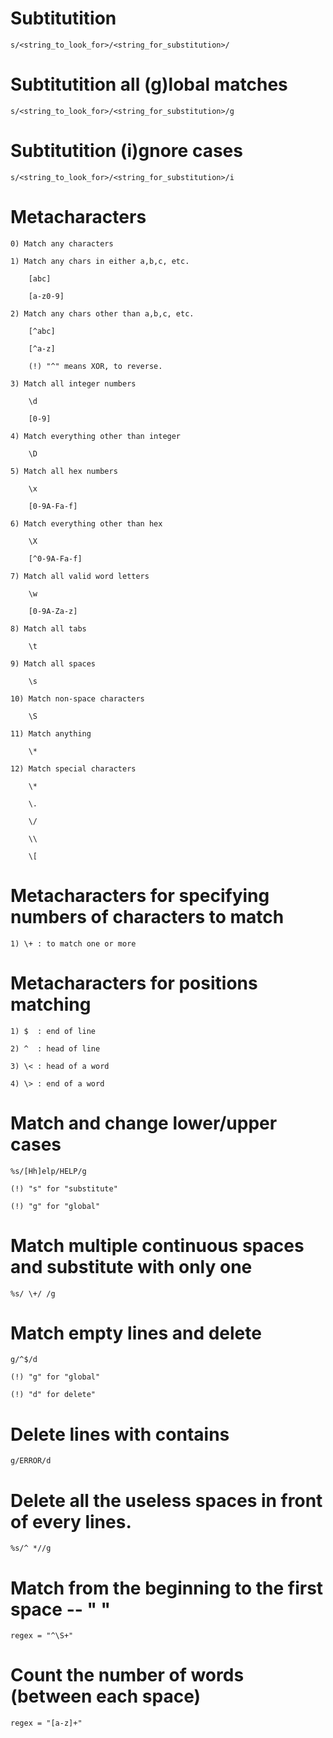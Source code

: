 # Subtitutition
	s/<string_to_look_for>/<string_for_substitution>/
	
# Subtitutition all (g)lobal matches 
	s/<string_to_look_for>/<string_for_substitution>/g

# Subtitutition (i)gnore cases
	s/<string_to_look_for>/<string_for_substitution>/i

# Metacharacters 

	0) Match any characters

	1) Match any chars in either a,b,c, etc.

		[abc]

		[a-z0-9]

	2) Match any chars other than a,b,c, etc.

		[^abc]

		[^a-z]

		(!) "^" means XOR, to reverse.

	3) Match all integer numbers

		\d

		[0-9]

	4) Match everything other than integer

		\D

	5) Match all hex numbers

		\x

		[0-9A-Fa-f]

	6) Match everything other than hex

		\X

		[^0-9A-Fa-f]

	7) Match all valid word letters

		\w

		[0-9A-Za-z]

	8) Match all tabs

		\t

	9) Match all spaces

		\s

	10) Match non-space characters

		\S

	11) Match anything

		\*

	12) Match special characters

		\*

		\.

		\/

		\\

		\[

# Metacharacters for specifying numbers of characters to match

	1) \+ : to match one or more

# Metacharacters for positions matching

	1) $  : end of line

	2) ^  : head of line

	3) \< : head of a word

	4) \> : end of a word

# Match and change lower/upper cases

	%s/[Hh]elp/HELP/g

	(!) "s" for "substitute"

	(!) "g" for "global"

# Match multiple continuous spaces and substitute with only one

	%s/ \+/ /g

# Match empty lines and delete

	g/^$/d

	(!) "g" for "global"

	(!) "d" for delete"

# Delete lines with contains <target>

	g/ERROR/d

# Delete all the useless spaces in front of every lines.

	%s/^ *//g

# Match from the beginning to the first space -- " "

	regex = "^\S+"

# Count the number of words (between each space)
	
	regex = "[a-z]+"

